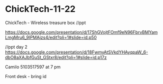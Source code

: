 ChickTech-11-22
===============

ChickTech - Wireless treasure box
//ppt

https://docs.google.com/presentation/d/17ShGVojtFOmf9eN96FbrvBMYamLmgMru6_9IPMAjzs4/edit?pli=1#slide=id.p50

//ppt day 2
https://docs.google.com/presentation/d/18FwmyAtSVkdYHAyqpaW_6-dbO8aXAJbfGuSt_GStxr8/edit?pli=1#slide=id.p17z

Camilo 
5103517597 
at 7 pm 

Front desk - bring id 
